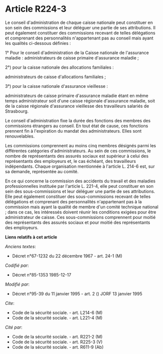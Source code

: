 # Article R224-3

Le conseil d'administration de chaque caisse nationale peut constituer en son sein des commissions et leur déléguer une
partie de ses attributions. Il peut également constituer des commissions recevant de telles délégations et comprenant des
personnalités n'appartenant pas au conseil mais ayant les qualités ci-dessous définies : 

1° Pour le conseil d'administration de la Caisse nationale de l'assurance maladie : administrateurs de caisse primaire
d'assurance maladie ; 

2°) pour la caisse nationale des allocations familiales : 

administrateurs de caisse d'allocations familiales ; 

3°) pour la caisse nationale d'assurance vieillesse : 

administrateurs de caisse primaire d'assurance maladie étant en même temps administrateur soit d'une caisse régionale
d'assurance maladie, soit de la caisse régionale d'assurance vieillesse des travailleurs salariés de Strasbourg. 

Le conseil d'administration fixe la durée des fonctions des membres des commissions étrangers au conseil. En tout état de
cause, ces fonctions prennent fin à l'expiration du mandat des administrateurs. Elles sont renouvelables. 

Les commissions comprennent au moins cinq membres désignés parmi les différentes catégories d'administrateurs. Au sein de ces
commissions, le nombre de représentants des assurés sociaux est supérieur à celui des représentants des employeurs et, le cas
échéant, des travailleurs indépendants. Chaque organisation       mentionnée à l'article L. 214-6 est, sur sa demande,
représentée au comité. 

En ce qui concerne la commission des accidents du travail et des maladies professionnelles instituée par l'article L. 221-4,
elle peut constituer en son sein des sous-commissions et leur déléguer une partie de ses attributions. Elle peut également
constituer des sous-commissions recevant de telles délégations et comprenant des personnalités n'appartenant pas à la
commission mais ayant la qualité de membre d'un comité technique national ; dans ce cas, les intéressés doivent réunir les
conditions exigées pour être administrateur de caisse. Ces sous-commissions comprennent pour moitié des représentants des
assurés sociaux et pour moitié des représentants des employeurs.

**Liens relatifs à cet article**

_Anciens textes_:

  - Décret n°67-1232 du 22 décembre 1967 - art. 24-1 (M)

_Codifié par_:

  - Décret n°85-1353 1985-12-17

_Modifié par_:

  - Décret n°95-39 du 11 janvier 1995 - art. 2 () JORF 13 janvier 1995

_Cite_:

  - Code de la sécurité sociale. - art. L214-6 (M)
  - Code de la sécurité sociale. - art. L221-4 (M)

_Cité par_:

  - Code de la sécurité sociale. - art. R221-2 (M)
  - Code de la sécurité sociale. - art. R225-3 (V)
  - Code de la sécurité sociale. - art. R611-9 (Ab)
